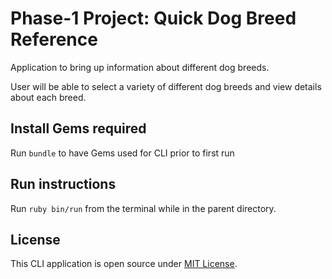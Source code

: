 # Phase-1 Project: Quick Dog Breed Reference
Application to bring up information about different dog breeds.

User will be able to select a variety of different dog breeds and view details about each breed.

## Install Gems required
Run `bundle` to have Gems used for CLI prior to first run

## Run instructions
Run `ruby bin/run` from the terminal while in the parent directory.

## License
This CLI application is open source under [MIT License](http://opensource.org/licenses/MIT).
